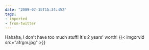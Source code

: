 ```yaml
---
date: "2009-07-15T15:34:45Z"
tags:
- imported
- from-twitter
---
```

Hahaha, I don't have too much stuff! It's 2 years' worth! {{< imgorvid src="afrgm.jpg" >}}
